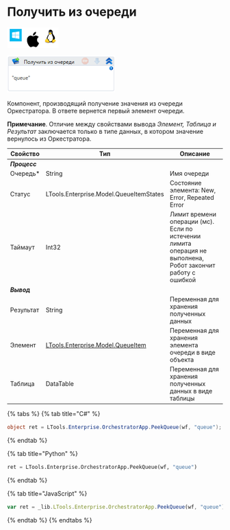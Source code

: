 # Получить из очереди

![](<../../../../.gitbook/assets/image (100) (1) (1) (1) (1) (1) (1) (10) (107).png>)

![](<../../../../.gitbook/assets/image (393).png>)

Компонент, производящий получение значения из очереди Оркестратора. В ответе вернется первый элемент очереди.

**Примечание**. Отличие между свойствами вывода *Элемент, Таблица и Результат* заключается только в типе данных, в котором значение вернулось из Оркестратора.

| Свойство  | Тип    | Описание                                  |
| --------- | ------ | ----------------------------------------- |
| ***Процесс*** |   |  
| Очередь\* | String | Имя очереди                               |
| Статус    | LTools.Enterprise.Model.QueueItemStates | Состояние элемента: New, Error, Repeated Error |   
| Таймаут   | Int32  | Лимит времени операции (мс). Если по истечении лимита операция не выполнена, Робот закончит работу с ошибкой |
| ***Вывод*** |     |    |
| Результат | String | Переменная для хранения полученных данных |
| Элемент    | [LTools.Enterprise.Model.QueueItem](https://github.com/ttalantseva/Docs.Rus/blob/main/g_elements/el_basic/els_orch/els_queues/datatypes.md) | Переменная для хранения элемента очереди в виде объекта | 
| Таблица    | DataTable | Переменная для хранения полученных данных в виде таблицы | 


{% tabs %}
{% tab title="C#" %}
```csharp
object ret = LTools.Enterprise.OrchestratorApp.PeekQueue(wf, "queue");
```
{% endtab %}

{% tab title="Python" %}
```python
ret = LTools.Enterprise.OrchestratorApp.PeekQueue(wf, "queue")
```
{% endtab %}

{% tab title="JavaScript" %}
```javascript
var ret = _lib.LTools.Enterprise.OrchestratorApp.PeekQueue(wf, "queue");
```
{% endtab %}
{% endtabs %}
